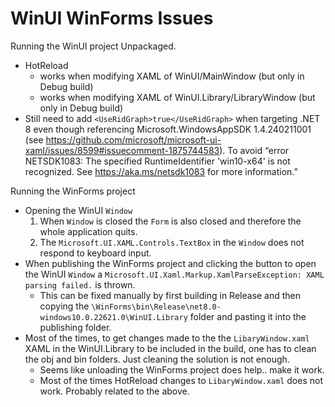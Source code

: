 # WinUI WinForms Issues


Running the WinUI project Unpackaged.

- HotReload 
  - works when modifying XAML of WinUI/MainWindow (but only in Debug build)	
  - works when modifying XAML of WinUI.Library/LibraryWindow (but only in Debug build)
- Still need to add `<UseRidGraph>true</UseRidGraph>` when targeting .NET 8 even though referencing Microsoft.WindowsAppSDK 1.4.240211001 (see https://github.com/microsoft/microsoft-ui-xaml/issues/8599#issuecomment-1875744583). To avoid “error NETSDK1083: The specified RuntimeIdentifier 'win10-x64' is not recognized. See https://aka.ms/netsdk1083 for more information.”



Running the WinForms project

- Opening the WinUI `Window`
  1. When `Window` is closed the `Form` is also closed and therefore the whole application quits.
  2. The `Microsoft.UI.XAML.Controls.TextBox` in the `Window` does not respond to keyboard input.
- When publishing the WinForms project and clicking the button to open the WinUI `Window` a `Microsoft.UI.Xaml.Markup.XamlParseException: XAML parsing failed.` is thrown.
  - This can be fixed manually by first building in Release and then copying the `\WinForms\bin\Release\net8.0-windows10.0.22621.0\WinUI.Library` folder and pasting it into the publishing folder.
- Most of the times, to get changes made to the the `LibaryWindow.xaml` XAML in the WinUI.Library to be included in the build, one has to clean the obj and bin folders. Just cleaning the solution is not enough. 
  - Seems like unloading the WinForms project does help.. make it work.
  - Most of the times HotReload changes to `LibaryWindow.xaml` does not work. Probably related to the above.